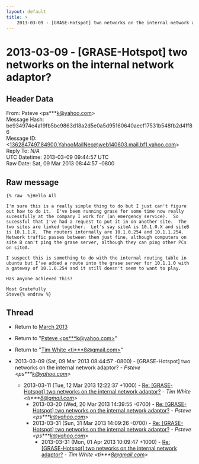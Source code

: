 ```yaml
---
layout: default
title: >
    2013-03-09 - [GRASE-Hotspot] two networks on the internal network adaptor?
---
```


# 2013-03-09 - [GRASE-Hotspot] two networks on the internal network adaptor?

## Header Data

From: Psteve \<ps***k@yahoo.com\><br>
Message Hash: be934974e4a19fb5bc9863d18a2d5e0a5d95160640aecf17531b548fb2d4ff86<br>
Message ID: \<1362847497.84900.YahooMailNeo@web140603.mail.bf1.yahoo.com\><br>
Reply To: _N/A_<br>
UTC Datetime: 2013-03-09 09:44:57 UTC<br>
Raw Date: Sat, 09 Mar 2013 08:44:57 -0800<br>

## Raw message

```
{% raw  %}Hello All
 
I'm sure this is a really simple thing to do but I just can't figure out how to do it.  I've been running grase for some time now really sucessfully at the company I work for (an emergency service).  So sucessful that I've had a request to put it in on another site.  The two sites are linked together.  Let's say siteA is 10.1.0.X and siteB is 10.1.1.X.  The routers internally are 10.1.0.254 and 10.1.1.254.  Network traffic passes between them just fine, although computers on site B can't ping the grase server, although they can ping other PCs on siteA.
 
I suspect this is something to do with the internal routing table in ubuntu but I've added a route into the grase server for 10.1.1.0 with a gateway of 10.1.0.254 and it still doesn't seem to want to play.
 
Has anyone achieved this?
 
Most Gratefully
Steve{% endraw %}
```

## Thread

+ Return to [March 2013](/archive/2013/03)

+ Return to "[Psteve <ps***k<span>@</span>yahoo.com>](/authors/ps___k_at_yahoo_com)"
+ Return to "[Tim White <ti***8<span>@</span>gmail.com>](/authors/ti___8_at_gmail_com)"

+ 2013-03-09 (Sat, 09 Mar 2013 08:44:57 -0800) - [GRASE-Hotspot] two networks on the internal network adaptor? - _Psteve \<ps***k@yahoo.com\>_
  + 2013-03-11 (Tue, 12 Mar 2013 12:22:37 +1000) - [Re: [GRASE-Hotspot] two networks on the internal network adaptor?](/archive/2013/03/38e72bbea92ccf1f434714fd1f1fbfdee2f7b7b2bd792a57c6b6646200e4d592) - _Tim White \<ti***8@gmail.com\>_
    + 2013-03-20 (Wed, 20 Mar 2013 14:39:55 -0700) - [Re: [GRASE-Hotspot] two networks on the internal network adaptor?](/archive/2013/03/039ad788fa93edf57b763b01bdd0c14898197f37120a89b8d4094ee5f11d9240) - _Psteve \<ps***k@yahoo.com\>_
    + 2013-03-31 (Sun, 31 Mar 2013 14:09:26 -0700) - [Re: [GRASE-Hotspot] two networks on the internal network adaptor?](/archive/2013/03/1f3925d6c7bb1129f32059f6b2639edd9e1908900951e1f927f3e36359099be8) - _Psteve \<ps***k@yahoo.com\>_
      + 2013-03-31 (Mon, 01 Apr 2013 10:09:47 +1000) - [Re: [GRASE-Hotspot] two networks on the internal network adaptor?](/archive/2013/03/3b89757956fd7948148569be4d95feb62ffa6ab30f01fba9971b43b6d7a4336e) - _Tim White \<ti***8@gmail.com\>_

